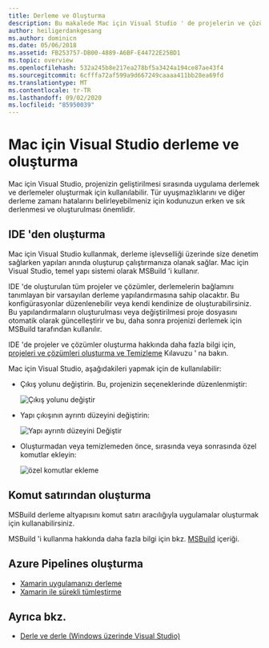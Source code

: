 ```yaml
---
title: Derleme ve Oluşturma
description: Bu makalede Mac için Visual Studio ' de projelerin ve çözümlerin nasıl derlenmesi ve oluşturulacağı açıklanmaktadır
author: heiligerdankgesang
ms.author: dominicn
ms.date: 05/06/2018
ms.assetid: FB253757-DB00-4889-A6BF-E44722E25BD1
ms.topic: overview
ms.openlocfilehash: 532a245b8e217ea278bf5a3424a194ce87ae43f4
ms.sourcegitcommit: 6cfffa72af599a9d667249caaaa411bb28ea69fd
ms.translationtype: MT
ms.contentlocale: tr-TR
ms.lasthandoff: 09/02/2020
ms.locfileid: "85950039"
---
```

# <a name="compiling-and-building-in-visual-studio-for-mac"></a>Mac için Visual Studio derleme ve oluşturma

Mac için Visual Studio, projenizin geliştirilmesi sırasında uygulama derlemek ve derlemeler oluşturmak için kullanılabilir. Tür uyuşmazlıklarını ve diğer derleme zamanı hatalarını belirleyebilmeniz için kodunuzun erken ve sık derlenmesi ve oluşturulması önemlidir.

## <a name="building-from-the-ide"></a>IDE 'den oluşturma

Mac için Visual Studio kullanmak, derleme işlevselliği üzerinde size denetim sağlarken yapıları anında oluşturup çalıştırmanıza olanak sağlar. Mac için Visual Studio, temel yapı sistemi olarak MSBuild 'i kullanır.

IDE 'de oluşturulan tüm projeler ve çözümler, derlemelerin bağlamını tanımlayan bir varsayılan derleme yapılandırmasına sahip olacaktır. Bu konfigürasyonlar düzenlenebilir veya kendi kendinize de oluşturabilirsiniz. Bu yapılandırmaların oluşturulması veya değiştirilmesi proje dosyasını otomatik olarak güncelleştirir ve bu, daha sonra projenizi derlemek için MSBuild tarafından kullanılır.

IDE 'de projeler ve çözümler oluşturma hakkında daha fazla bilgi için, [projeleri ve çözümleri oluşturma ve Temizleme](building-and-cleaning-projects-and-solutions.md) Kılavuzu ' na bakın.

Mac için Visual Studio, aşağıdakileri yapmak için de kullanılabilir:

* Çıkış yolunu değiştirin. Bu, projenizin seçeneklerinde düzenlenmiştir:

    ![Çıkış yolunu değiştir](media/compiling-and-building-image4.png)

* Yapı çıkışının ayrıntı düzeyini değiştirin:

    ![Yapı ayrıntı düzeyini Değiştir](media/compiling-and-building-image5.png)

* Oluşturmadan veya temizlemeden önce, sırasında veya sonrasında özel komutlar ekleyin:

    ![özel komutlar ekleme](media/compiling-and-building-image6.png)

## <a name="building-from-command-line"></a>Komut satırından oluşturma

MSBuild derleme altyapısını komut satırı aracılığıyla uygulamalar oluşturmak için kullanabilirsiniz.

MSBuild 'i kullanma hakkında daha fazla bilgi için bkz. [MSBuild](/visualstudio/msbuild/msbuild) içeriği.

## <a name="building-from-azure-pipelines"></a>Azure Pipelines oluşturma

* [Xamarin uygulamanızı derleme](/vsts/pipelines/apps/mobile/xamarin?view=vsts&tabs=vsts)
* [Xamarin ile sürekli tümleştirme](https://developer.xamarin.com/guides/cross-platform/ci/)

## <a name="see-also"></a>Ayrıca bkz.

- [Derle ve derle (Windows üzerinde Visual Studio)](/visualstudio/ide/compiling-and-building-in-visual-studio)